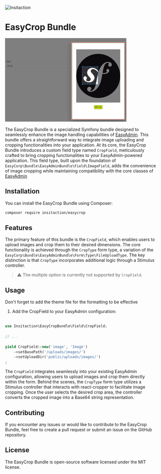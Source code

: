 ![Insitaction](https://www.insitaction.com/wp-content/uploads/2021/03/cropped-signature.png)

# EasyCrop Bundle

![EasycropBundle](./doc/easycrop.png)

The EasyCrop Bundle is a specialized Symfony bundle designed to seamlessly enhance the image handling capabilities of [EasyAdmin](https://github.com/EasyCorp/EasyAdminBundle). This bundle offers a straightforward way to integrate image uploading and cropping functionalities into your application. At its core, the EasyCrop Bundle introduces a custom field type named `CropField`, meticulously crafted to bring cropping functionalities to your EasyAdmin-powered application. This field type, built upon the foundation of `EasyCorp\Bundle\EasyAdminBundle\Field\ImageField`, adds the convenience of image cropping while maintaining compatibility with the core classes of [EasyAdmin](https://github.com/EasyCorp/EasyAdminBundle)

## Installation

You can install the EasyCrop Bundle using Composer:

```bash
composer require insitaction/easycrop
```

## Features

The primary feature of this bundle is the `CropField`, which enables users to upload images and crop them to their desired dimensions. The core functionality is achieved through the `CropType` form type, a variation of the `EasyCorp\Bundle\EasyAdminBundle\Form\Type\FileUploadType`. The key distinction is that `CropType` incorporates additional logic through a Stimulus controller.

>:warning: The multiple option is currently not supported by `CropField`.

## Usage

Don't forget to add the theme file for the formatting to be effective

1. Add the CropField to your EasyAdmin configuration:

```php

use Insitaction\EasyCropBundle\Field\CropField;

// ...

yield CropField::new('image', 'Image')
    ->setBasePath('/uploads/images/')
    ->setUploadDir('public/uploads/images/')
;
```

The `CropField` integrates seamlessly into your existing EasyAdmin configuration, allowing users to upload images and crop them directly within the form.
Behind the scenes, the `CropType` form type utilizes a Stimulus controller that interacts with react-cropper to facilitate image cropping. Once the user selects the desired crop area, the controller converts the cropped image into a Base64 string representation.

## Contributing

If you encounter any issues or would like to contribute to the EasyCrop Bundle, feel free to create a pull request or submit an issue on the GitHub repository.

## License

The EasyCrop Bundle is open-source software licensed under the MIT license.
